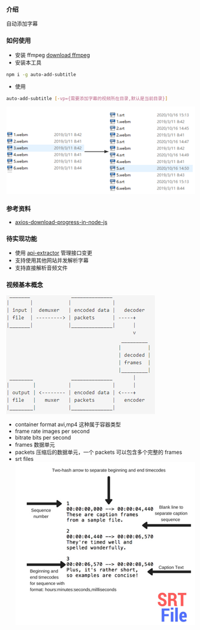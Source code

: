 ### 介绍

自动添加字幕

### 如何使用

- 安装 ffmpeg
  [download ffmpeg](https://ffmpeg.org/download.html)
- 安装本工具

```sh
npm i -g auto-add-subtitle
```

- 使用

```sh
auto-add-subtitle [-vp={需要添加字幕的视频所在目录,默认是当前目录}]
```

![](../../assets/2020-10-20-11-39-51.png)

### 参考资料

- [axios-download-progress-in-node-js](https://futurestud.io/tutorials/axios-download-progress-in-node-js)

### 待实现功能

- 使用 [api-extractor](https://api-extractor.com/) 管理接口变更
- 支持使用其他网站并发解析字幕
- 支持直接解析音频文件

### 视频基本概念

![](../../assets/2020-10-12-17-13-28.png)

- container format
  avi,mp4 这种属于容器类型
- frame rate
  images per second
- bitrate
  bits per second
- frames
  数据单元
- packets
  压缩后的数据单元，一个 packets 可以包含多个完整的 frames
- srt files
  ![](../../assets/2020-10-15-09-22-12.png)

